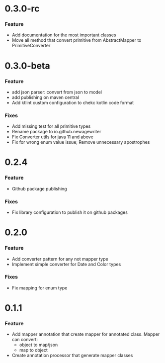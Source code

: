 # 0.3.0-rc

### Feature
* Add documentation for the most important classes
* Move all method that convert primitive from AbstractMapper to PrimitiveConverter

# 0.3.0-beta

### Feature
* add json parser: convert from json to model
* add publishing on maven central
* Add ktlint custom configuration to chekc kotlin code format

### Fixes
* Add missing test for all primitive types
* Rename package to io.github.newagewriter
* Fix Converter utils for java 11 and above
* Fix for wrong enum value issue; Remove unnecessary apostrophes

# 0.2.4

### Feature
* Github package publishing

### Fixes
* Fix library configuration to publish it on github packages


# 0.2.0

### Feature
* Add converter pattern for any not mapper type
* Implement simple converter for Date and Color types

### Fixes
* Fix mapping for enum type

# 0.1.1

### Feature
* Add mapper annotation that create mapper for annotated class. Mapper can convert:
  * object to map/json 
  * map to object
* Create annotation processor that generate mapper classes